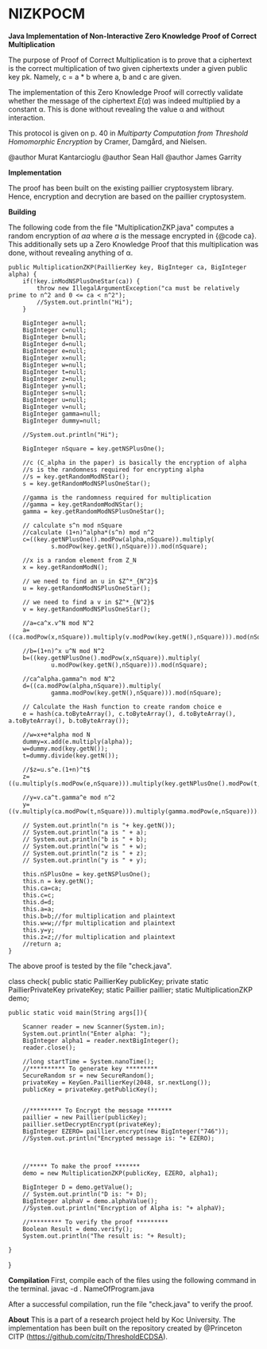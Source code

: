 # NIZKPOCM
<b>Java Implementation of Non-Interactive Zero Knowledge Proof of Correct Multiplication</b>

The purpose of Proof of Correct Multiplication is to prove that a ciphertext is the correct multiplication of two given ciphertexts under a given public key pk. Namely, c = a * b where a, b and c are given. 

The implementation of this Zero Knowledge Proof will correctly validate whether the message of the ciphertext <i>E</i>(<i>a</i>) was indeed multiplied by a constant &alpha;. This is done without revealing the value &alpha; and without interaction.
  
This protocol is given on p. 40 in <i>Multiparty Computation from Threshold Homomorphic Encryption</i> by Cramer, Damg&aring;rd, and Nielsen.

@author Murat Kantarcioglu
@author Sean Hall
@author James Garrity

<b>Implementation</b>

The proof has been built on the existing paillier cryptosystem library. Hence, encryption and decrytion are based on the paillier cryptosystem. 

<b>Building</b>

The following code from the file "MultiplicationZKP.java" computes a random encryption of <i>&alpha;a</i> where <i>a</I> is the message encrypted in {@code ca}.  This additionally sets up a Zero Knowledge Proof that this multiplication was done, without revealing anything of &alpha;.


	public MultiplicationZKP(PaillierKey key, BigInteger ca, BigInteger alpha) {
		if(!key.inModNSPlusOneStar(ca)) {
			throw new IllegalArgumentException("ca must be relatively prime to n^2 and 0 <= ca < n^2");
			//System.out.println("Hi");
		}
		
		BigInteger a=null;
		BigInteger c=null;
		BigInteger b=null;
		BigInteger d=null;
		BigInteger e=null;
		BigInteger x=null;
		BigInteger w=null;
		BigInteger t=null;
		BigInteger z=null;
		BigInteger y=null;
		BigInteger s=null;
		BigInteger u=null;
		BigInteger v=null;
		BigInteger gamma=null;
		BigInteger dummy=null;

		//System.out.println("Hi");
		
		BigInteger nSquare = key.getNSPlusOne();
		
		//c (C_alpha in the paper) is basically the encryption of alpha 
		//s is the randomness required for encrypting alpha
		//s = key.getRandomModNStar();
		s = key.getRandomModNSPlusOneStar();
		
		//gamma is the randomness required for multiplication
		//gamma = key.getRandomModNStar();
		gamma = key.getRandomModNSPlusOneStar();
		
		// calculate s^n mod nSquare 	
		//calculate (1+n)^alpha*(s^n) mod n^2
		c=((key.getNPlusOne().modPow(alpha,nSquare)).multiply(
				s.modPow(key.getN(),nSquare))).mod(nSquare);	
		
		//x is a random element from Z_N
		x = key.getRandomModN();
		
		// we need to find an u in $Z^*_{N^2}$
		u = key.getRandomModNSPlusOneStar();
		
		// we need to find a v in $Z^*_{N^2}$
		v = key.getRandomModNSPlusOneStar();
		
		//a=ca^x.v^N mod N^2
		a=((ca.modPow(x,nSquare)).multiply(v.modPow(key.getN(),nSquare))).mod(nSquare);
		
		//b=(1+n)^x u^N mod N^2
		b=((key.getNPlusOne().modPow(x,nSquare)).multiply(
				u.modPow(key.getN(),nSquare))).mod(nSquare);
		
		//ca^alpha.gamma^n mod N^2
		d=((ca.modPow(alpha,nSquare)).multiply(
				gamma.modPow(key.getN(),nSquare))).mod(nSquare);
		
		// Calculate the Hash function to create random choice e
		e = hash(ca.toByteArray(), c.toByteArray(), d.toByteArray(), a.toByteArray(), b.toByteArray());
		
		//w=x+e*alpha mod N
		dummy=x.add(e.multiply(alpha));
		w=dummy.mod(key.getN());
		t=dummy.divide(key.getN());
		
		//$z=u.s^e.(1+n)^t$
		z=((u.multiply(s.modPow(e,nSquare))).multiply(key.getNPlusOne().modPow(t,nSquare))).mod(nSquare);
		
		//y=v.ca^t.gamma^e mod n^2
		y=((v.multiply(ca.modPow(t,nSquare))).multiply(gamma.modPow(e,nSquare))).mod(nSquare);
		
		// System.out.println("n is "+ key.getN());
		// System.out.println("a is " + a);
		// System.out.println("b is " + b);
		// System.out.println("w is " + w);
		// System.out.println("z is " + z);
		// System.out.println("y is " + y);
		
		this.nSPlusOne = key.getNSPlusOne();
		this.n = key.getN();
		this.ca=ca;
		this.c=c;
		this.d=d;
		this.a=a;
		this.b=b;//for multiplication and plaintext
		this.w=w;//fpr multiplication and plaintext 
		this.y=y;
		this.z=z;//for multiplication and plaintext
		//return a;
	}

The above proof is tested by the file "check.java". 

class check{
	public static PaillierKey publicKey;
    private static PaillierPrivateKey privateKey;
	static Paillier paillier;
	static MultiplicationZKP demo;

	public static void main(String args[]){

		Scanner reader = new Scanner(System.in);
		System.out.println("Enter alpha: "); 
		BigInteger alpha1 = reader.nextBigInteger();
		reader.close(); 

		//long startTime = System.nanoTime();
		//********** To generate key *********
		SecureRandom sr = new SecureRandom();
		privateKey = KeyGen.PaillierKey(2048, sr.nextLong());
		publicKey = privateKey.getPublicKey();


		//********* To Encrypt the message *******
		paillier = new Paillier(publicKey);
		paillier.setDecryptEncrypt(privateKey);
		BigInteger EZERO= paillier.encrypt(new BigInteger("746"));
		//System.out.println("Encrypted message is: "+ EZERO); 


		
		//***** To make the proof *******
		demo = new MultiplicationZKP(publicKey, EZERO, alpha1);
		
		BigInteger D = demo.getValue();
		// System.out.println("D is: "+ D); 
		BigInteger alphaV = demo.alphaValue();
		//System.out.println("Encryption of Alpha is: "+ alphaV); 
		
		//********* To verify the proof *********
		Boolean Result = demo.verify();
		System.out.println("The result is: "+ Result); 
		
	} 

}

<b>Compilation </b>
First, compile each of the files using the following command in the terminal.
	javac -d . NameOfProgram.java
	
After a successful compilation, run the file "check.java" to verify the proof. 

<b>About</b>
This is a part of a research project held by Koc University. The implementation has been built on the repository created by @Princeton CITP (https://github.com/citp/ThresholdECDSA).
